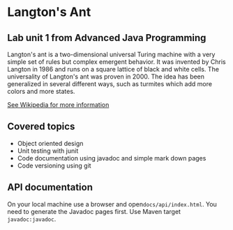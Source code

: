 # Langton's Ant
## Lab unit 1 from Advanced Java Programming

Langton's ant is a two-dimensional universal Turing machine with a very simple set of rules but complex emergent behavior. It was invented by Chris Langton in 1986 and runs on a square lattice of black and white cells. The universality of Langton's ant was proven in 2000. The idea has been generalized in several different ways, such as turmites which add more colors and more states.

[See Wikipedia for more information](http://en.wikipedia.org/wiki/Langston%27s_ant)

## Covered topics

- Object oriented design
- Unit testing with junit
- Code documentation using javadoc and simple mark down pages
- Code versioning using git

## API documentation

On your local machine use a browser and open`docs/api/index.html`. You need to generate the Javadoc pages first. Use Maven target `javadoc:javadoc`. 

